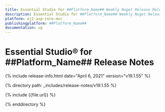 ```yaml
---
title: Essential Studio for ##Platform_Name## Weekly Nuget Release Release Notes  
description: Essential Studio for ##Platform_Name## Weekly Nuget Release Release Notes  
platform: ej2-asp-core-mvc
publishingplatform: ##Platform_Name##
documentation: ug
---
```


# Essential Studio&reg; for  ##Platform_Name##  Release Notes  

{% include release-info.html date="April 6, 2021"   version="v19.1.55"  %} 

{% directory path: _includes/release-notes/v19.1.55 %}

{% include {{file.url}} %}

{% enddirectory %}

